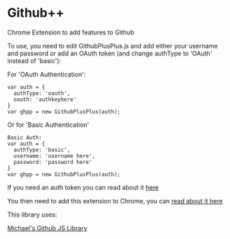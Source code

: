 Github++
============

Chrome Extension to add features to Github

To use, you need to edit GithubPlusPlus.js and add either your username and password or
add an OAuth token (and change authType to 'OAuth' instead of 'basic'):

For 'OAuth Authentication':
```
var auth = {
  authType: 'oauth',
  oauth: 'authkeyhere'
}
var ghpp = new GithubPlusPlus(auth);
```

Or for 'Basic Authentication'
```
Basic Auth:
var auth = {
  authType: 'basic',
  username: 'username here',
  password: 'password here'
}
var ghpp = new GithubPlusPlus(auth);
```

If you need an auth token you can read about it [here](https://help.github.com/articles/creating-an-access-token-for-command-line-use)

You then need to add this extension to Chrome, you can [read about it here](http://developer.chrome.com/extensions/getstarted.html#unpacked)

This library uses:

[Michael's Github JS Library](https://github.com/michael/github)
